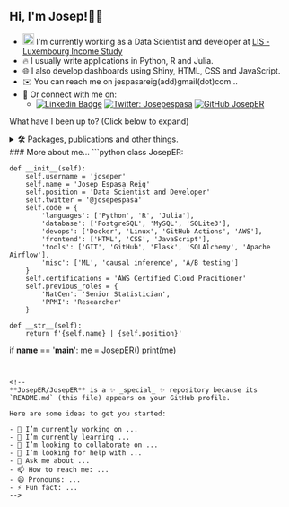 <h2> Hi, I'm Josep!👨‍🦲</h2> 

* <img src="https://media.giphy.com/media/WUlplcMpOCEmTGBtBW/giphy.gif" width="20"> I'm currently working as a Data Scientist and developer at <a href="https://www.lisdatacenter.org/">LIS - Luxembourg Income Study</a>
* 🔥 I usually write applications in Python, R and Julia.
* 🌐 I also develop dashboards using Shiny, HTML, CSS and JavaScript.
* ✉️ You can reach me on jespasareig(add)gmail(dot)com...
* 🔗 Or connect with me on:
    * [![Linkedin Badge](https://img.shields.io/badge/-josepespasa-blue?style=flat-square&logo=Linkedin&logoColor=white&link=https://www.linkedin.com/in/josepespasareig/)](https://www.linkedin.com/in/josepespasareig) [![Twitter: Josepespasa](https://img.shields.io/twitter/follow/Josepespasa?style=social)](https://twitter.com/Josepespasa) [![GitHub JosepER](https://img.shields.io/github/followers/josper?label=follow&style=social)](https://github.com/JosepER)

What have I been up to? (Click below to expand) 
<details>
   [aa](https://github.com/JosepER/ntts2023_julia_for_official_statistics)
<summary>🛠 Packages, publications and other things.</summary>
      <br>
   
   - [Talk: Julia as a software for Official Statistics and Social Sciences](https://github.com/JosepER/ntts2023_julia_for_official_statistics) : Presentation at the 2023 NTTS conference in Brussels. 

</details>
### More about me... 
```python
class JosepER:

    def __init__(self):
        self.username = 'joseper'
        self.name = 'Josep Espasa Reig'
        self.position = 'Data Scientist and Developer'
        self.twitter = '@josepespasa'
        self.code = {
            'languages': ['Python', 'R', 'Julia'],
            'database': ['PostgreSQL', 'MySQL', 'SQLite3'],
            'devops': ['Docker', 'Linux', 'GitHub Actions', 'AWS'],
            'frontend': ['HTML', 'CSS', 'JavaScript'],
            'tools': ['GIT', 'GitHub', 'Flask', 'SQLAlchemy', 'Apache Airflow'],
            'misc': ['ML', 'causal inference', 'A/B testing']
        }
        self.certifications = 'AWS Certified Cloud Pracitioner'
        self.previous_roles = {
            'NatCen': 'Senior Statistician',
            'PPMI': 'Researcher'
        }

    def __str__(self):
        return f'{self.name} | {self.position}'

if __name__ == '__main__':
    me = JosepER()
    print(me)
```


<!--
**JosepER/JosepER** is a ✨ _special_ ✨ repository because its `README.md` (this file) appears on your GitHub profile.

Here are some ideas to get you started:

- 🔭 I’m currently working on ...
- 🌱 I’m currently learning ...
- 👯 I’m looking to collaborate on ...
- 🤔 I’m looking for help with ...
- 💬 Ask me about ...
- 📫 How to reach me: ...
- 😄 Pronouns: ...
- ⚡ Fun fact: ...
-->
